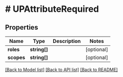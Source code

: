 # # UPAttributeRequired

## Properties

Name | Type | Description | Notes
------------ | ------------- | ------------- | -------------
**roles** | **string[]** |  | [optional]
**scopes** | **string[]** |  | [optional]

[[Back to Model list]](../../README.md#models) [[Back to API list]](../../README.md#endpoints) [[Back to README]](../../README.md)
